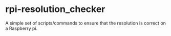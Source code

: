 # rpi-resolution_checker
A simple set of scripts/commands to ensure that the resolution is correct on a Raspberry pi.

